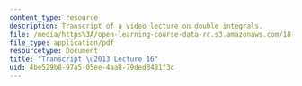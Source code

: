 ```yaml
---
content_type: resource
description: Transcript of a video lecture on double integrals.
file: /media/https%3A/open-learning-course-data-rc.s3.amazonaws.com/18-02-multivariable-calculus-fall-2007/4be529b897a505ee4aa879ded8481f3c_18_022007L16.pdf
file_type: application/pdf
resourcetype: Document
title: "Transcript \u2013 Lecture 16"
uid: 4be529b8-97a5-05ee-4aa8-79ded8481f3c
---
```

